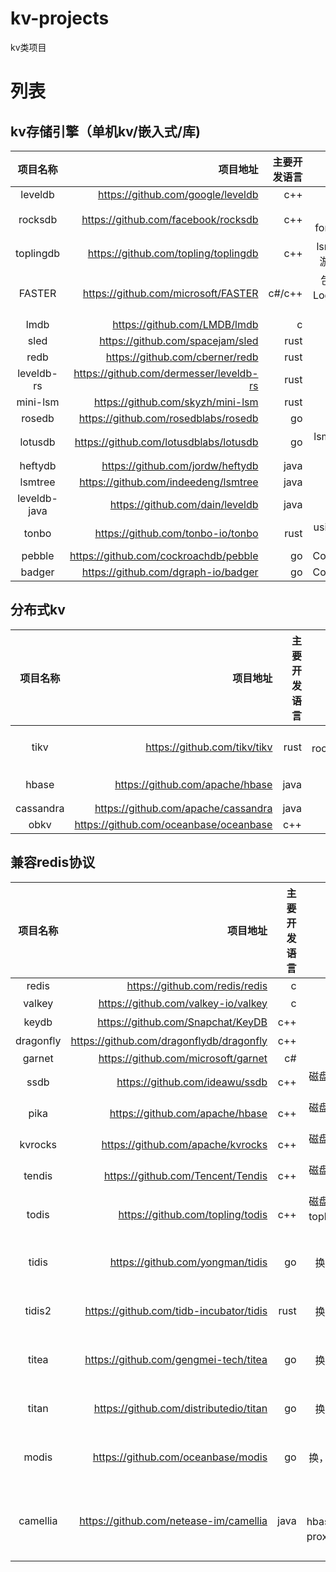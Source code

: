 # kv-projects

kv类项目

# 列表

## kv存储引擎（单机kv/嵌入式/库)

|     项目名称     |                                    项目地址 | 主要开发语言 |                     说明 | 
|:------------:|----------------------------------------:|-------:|-----------------------:|
|   leveldb    |       https://github.com/google/leveldb |    c++ |               lsm-tree |
|   rocksdb    |     https://github.com/facebook/rocksdb |    c++ |  lsm-tree，fork自leveldb |
|  toplingdb   |    https://github.com/topling/toplingdb |    c++ |    lsm-tree，上游为rocksdb |
|    FASTER    |     https://github.com/microsoft/FASTER | c#/c++ | 包括FASTER Log和FASTER KV |
|     lmdb     |            https://github.com/LMDB/lmdb |      c |                 bwtree |
|     sled     |        https://github.com/spacejam/sled |   rust |                 bwtree |
|     redb     |         https://github.com/cberner/redb |   rust |               lsm-tree |
|  leveldb-rs  | https://github.com/dermesser/leveldb-rs |   rust |               lsm-tree |
|   mini-lsm   |       https://github.com/skyzh/mini-lsm |   rust |               lsm-tree |
|    rosedb    |    https://github.com/rosedblabs/rosedb |     go |                bitmask |
|   lotusdb    |  https://github.com/lotusdblabs/lotusdb |     go |       lsm-tree和b+ tree |
|   heftydb    |        https://github.com/jordw/heftydb |   java |               lsm-tree |
|   lsmtree    |    https://github.com/indeedeng/lsmtree |   java |               lsm-tree |
| leveldb-java |         https://github.com/dain/leveldb |   java |               lsm-tree |
|    tonbo     |       https://github.com/tonbo-io/tonbo |   rust |    using Apache Arrow. |
|    pebble    |   https://github.com/cockroachdb/pebble |     go |            CockroachDB |
|    badger    |     https://github.com/dgraph-io/badger |     go |            CockroachDB |


## 分布式kv

|   项目名称    |                                   项目地址 | 主要开发语言 |               说明 |
|:---------:|---------------------------------------:|-------:|-----------------:|
|   tikv    |           https://github.com/tikv/tikv |   rust | 基于rocksdb + raft |
|   hbase   |        https://github.com/apache/hbase |   java |           基于hdfs |
| cassandra |    https://github.com/apache/cassandra |   java |                  |
|   obkv    | https://github.com/oceanbase/oceanbase |    c++ |                  |

## 兼容redis协议

|   项目名称    |                                     项目地址 | 主要开发语言 |                                            说明 |
|:---------:|-----------------------------------------:|-------:|----------------------------------------------:|
|   redis   |           https://github.com/redis/redis |      c |                                         redis |
|  valkey   |      https://github.com/valkey-io/valkey |      c |                                    fork自redis |
|   keydb   |        https://github.com/Snapchat/KeyDB |    c++ |                                      多线程redis |
| dragonfly | https://github.com/dragonflydb/dragonfly |    c++ |                                      多线程redis |
|  garnet   |      https://github.com/microsoft/garnet |     c# |                                               |
|   ssdb    |           https://github.com/ideawu/ssdb |    c++ |                            磁盘型redis，基于leveldb |
|   pika    |          https://github.com/apache/hbase |    c++ |                            磁盘型redis，基于rocksdb |
|  kvrocks  |        https://github.com/apache/kvrocks |    c++ |                            磁盘型redis，基于rocksdb |
|  tendis   |        https://github.com/Tencent/Tendis |    c++ |                            磁盘型redis，基于rocksdb |
|   todis   |         https://github.com/topling/todis |    c++ |                磁盘型redis，基于toplingdb，fork自pika |
|   tidis   |         https://github.com/yongman/tidis |     go |                  proxy层协议转换，后端为tikv，proxy层纯转发 |
|  tidis2   |  https://github.com/tidb-incubator/tidis |   rust |                  proxy层协议转换，后端为tikv，proxy层纯转发 |
|   titea   |    https://github.com/gengmei-tech/titea |     go |                  proxy层协议转换，后端为tikv，proxy层纯转发 |
|   titan   |   https://github.com/distributedio/titan |     go |                  proxy层协议转换，后端为tikv，proxy层纯转发 |
|   modis   |       https://github.com/oceanbase/modis |     go |                  proxy层协议转换，后端为obkv，proxy层纯转发 |
| camellia  |   https://github.com/netease-im/camellia |   java | proxy层协议转换，后端支持hbase/tikv/obkv，proxy层有cache逻辑 |
